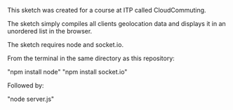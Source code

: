 This sketch was created for a course at ITP called CloudCommuting. 

The sketch simply compiles all clients geolocation data and displays it in an unordered list in the browser.

The sketch requires node and socket.io.

From the terminal in the same directory as this repository:

"npm install node"
"npm install socket.io"

Followed by:

"node server.js"
